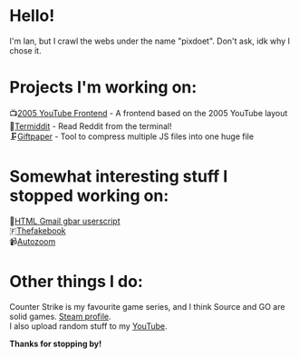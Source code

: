 # Hello!  
I'm Ian, but I crawl the webs under the name "pixdoet". Don't ask, idk why I chose it.  

# Projects I'm working on:  
📺[2005 YouTube Frontend](https://github.com/pixdoet/yt-2005-watch) - A frontend based on the 2005 YouTube layout  
🤖[Termiddit](https://github.com/pixdoet/termiddit) - Read Reddit from the terminal!  
🗜️[Giftpaper](https://github.com/pixdoet/giftpaper) - Tool to compress multiple JS files into one huge file

# Somewhat interesting stuff I stopped working on:  
📩[HTML Gmail gbar userscript](https://greasyfork.org/en/scripts/429108-basic-gmail-gbar)  
🇫[Thefakebook](https://github.com/thefuckbook/thefuckbook)  
📹[Autozoom](https://github.com/pixdoet/autozoom)  

# Other things I do:  
Counter Strike is my favourite game series, and I think Source and GO are solid games. [Steam profile](https://steamcommunity.com/id/pixdoet).  
I also upload random stuff to my [YouTube](https://youtube.com/Pixdoet).  

**Thanks for stopping by!**  
